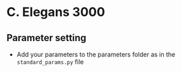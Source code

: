 # C. Elegans 3000

## Parameter setting

+ Add your parameters to the parameters folder as in the `standard_params.py` file